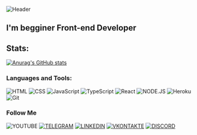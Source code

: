 ![Header](https://github.com/Neptunsk1y/neptunsk1y/blob/main/assets/standard.gif)

## I'm begginer Front-end Developer

## Stats:
[![Anurag's GitHub stats](https://github-readme-stats.vercel.app/api?username=neptunsk1y&show_icons=true&theme=tokyonight)](https://github.com/anuraghazra/github-readme-stats)

### Languages and Tools:

![HTML](https://img.shields.io/badge/-HTML5-090909?style=for-the-badge&logo=html5)
![CSS](https://img.shields.io/badge/-CSS-090909?style=for-the-badge&logo=CSS3&logoColor=29acdf)
![JavaScript](https://img.shields.io/badge/-JAVASCRIPT-090909?style=for-the-badge&logo=JavaScript)
![TypeScript](https://img.shields.io/badge/-TypeScript-090909?style=for-the-badge&logo=TypeScript)
![React](https://img.shields.io/badge/-ReacT-090909?style=for-the-badge&logo=React)
![NODE.JS](https://img.shields.io/badge/-NODE.JS-090909?style=for-the-badge&logo=Node.js)
![Heroku](https://img.shields.io/badge/-Heroku-090909?style=for-the-badge&logo=Heroku&logoColor=430098)
![Git](https://img.shields.io/badge/-GIT-090909?style=for-the-badge&logo=Git)

### Follow Me
![YOUTUBE](https://img.shields.io/badge/-Youtube-090909?style=for-the-badge&logo=Youtube&logoColor=ff0000)
[![TELEGRAM](https://img.shields.io/badge/-Telegram-090909?style=for-the-badge&logo=Telegram)](https://t.me/neptxnsk1y)
[![LINKEDIN](https://img.shields.io/badge/-LINKEDIN-090909?style=for-the-badge&logo=LinkedIn&logoColor=007BB6)]()
[![VKONTAKTE](https://img.shields.io/badge/-VKONTAKTE-090909?style=for-the-badge&logo=Vk&logoColor=4F7DB3)]()
[![DISCORD](https://img.shields.io/badge/-Discord-090909?style=for-the-badge&logo=Discord)]()